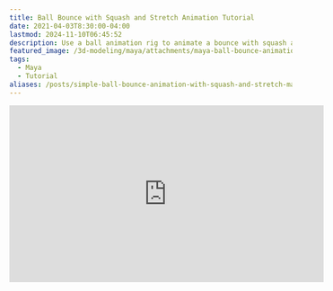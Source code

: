 ```yaml
---
title: Ball Bounce with Squash and Stretch Animation Tutorial
date: 2021-04-03T8:30:00-04:00
lastmod: 2024-11-10T06:45:52
description: Use a ball animation rig to animate a bounce with squash and stretch
featured_image: /3d-modeling/maya/attachments/maya-ball-bounce-animation-with-squash-and-stretch-tutorial.jpg
tags:
  - Maya
  - Tutorial
aliases: /posts/simple-ball-bounce-animation-with-squash-and-stretch-maya-tutorial/
---
```


<div class="iframe-16-9-container">
<iframe class="youTubeIframe" width="560" height="315" src="https://www.youtube.com/embed/xWDiuV8-PZQ?rel=0" title="YouTube video player" frameborder="0" allow="accelerometer; autoplay; clipboard-write; encrypted-media; gyroscope; picture-in-picture; web-share" allowfullscreen></iframe>
</div>
